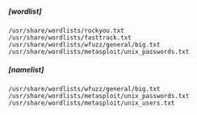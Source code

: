 
##### [wordlist]
    /usr/share/wordlists/rockyou.txt
    /usr/share/wordlists/fasttrack.txt
    /usr/share/wordlists/wfuzz/general/big.txt
    /usr/share/wordlists/metasploit/unix_passwords.txt



##### [namelist]
    /usr/share/wordlists/wfuzz/general/big.txt
    /usr/share/wordlists/metasploit/unix_passwords.txt
    /usr/share/wordlists/metasploit/unix_users.txt

